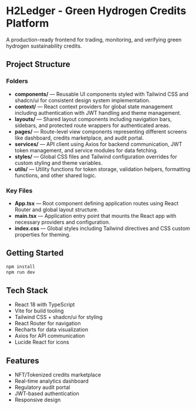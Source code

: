 # H2Ledger - Green Hydrogen Credits Platform

A production-ready frontend for trading, monitoring, and verifying green hydrogen sustainability credits.

## Project Structure

### Folders

- **components/** — Reusable UI components styled with Tailwind CSS and shadcn/ui for consistent design system implementation.
- **context/** — React context providers for global state management including authentication with JWT handling and theme management.
- **layouts/** — Shared layout components including navigation bars, sidebars, and protected route wrappers for authenticated areas.
- **pages/** — Route-level view components representing different screens like dashboard, credits marketplace, and audit portal.
- **services/** — API client using Axios for backend communication, JWT token management, and service modules for data fetching.
- **styles/** — Global CSS files and Tailwind configuration overrides for custom styling and theme variables.
- **utils/** — Utility functions for token storage, validation helpers, formatting functions, and other shared logic.

### Key Files

- **App.tsx** — Root component defining application routes using React Router and global layout structure.
- **main.tsx** — Application entry point that mounts the React app with necessary providers and configuration.
- **index.css** — Global styles including Tailwind directives and CSS custom properties for theming.

## Getting Started

```bash
npm install
npm run dev
```

## Tech Stack

- React 18 with TypeScript
- Vite for build tooling
- Tailwind CSS + shadcn/ui for styling
- React Router for navigation
- Recharts for data visualization
- Axios for API communication
- Lucide React for icons

## Features

- NFT/Tokenized credits marketplace
- Real-time analytics dashboard
- Regulatory audit portal
- JWT-based authentication
- Responsive design